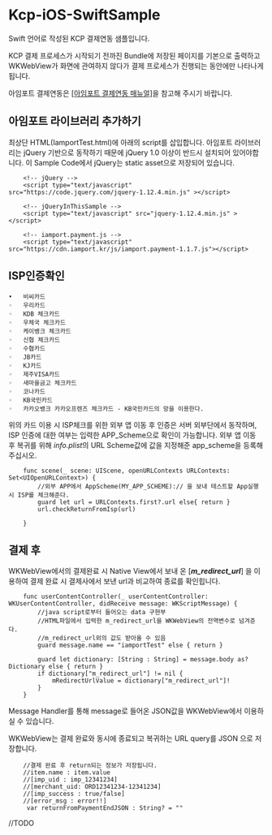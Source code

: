 # Kcp-iOS-SwiftSample

Swift 언어로 작성된 KCP 결제연동 샘플입니다.

KCP 결제 프로세스가 시작되기 전까진 Bundle에 저장된 페이지를 기본으로 출력하고 WKWebView가 화면에 관여하지 않다가 결제 프로세스가 진행되는 동안에만 나타나게 됩니다. 

아임포트 결제연동은 [[아임포트 결제연동 매뉴얼]](https://docs.iamport.kr/)을 참고해 주시기 바랍니다.

## 아임포트 라이브러리 추가하기 
최상단 HTML(IamportTest.html)에 아래의 script를 삽입합니다. 아임포트 라이브러리는 jQuery 기반으로 동작하기 때문에 jQuery 1.0 이상이 반드시 설치되어 있어야합니다. 이 Sample Code에서 jQuery는 static asset으로 저장되어 있습니다. 
~~~
    <!-- jQuery -->
    <script type="text/javascript" src="https://code.jquery.com/jquery-1.12.4.min.js" ></script>

    <!-- jQueryInThisSample -->
    <script type="text/javascript" src="jquery-1.12.4.min.js" ></script>

    <!-- iamport.payment.js -->
    <script type="text/javascript" src="https://cdn.iamport.kr/js/iamport.payment-1.1.7.js"></script>
~~~


## ISP인증확인

    •	비씨카드
	◦	우리카드 
	◦	KDB 체크카드 
	◦	우체국 체크카드 
	◦	케이뱅크 체크카드 
	◦	신협 체크카드 
	◦	수협카드 
	◦	JB카드 
	◦	KJ카드 
	◦	제주VISA카드 
	◦	새마을금고 체크카드 
	◦	코나카드 
	◦	KB국민카드
	◦	카카오뱅크 카카오프렌즈 체크카드 - KB국민카드의 망을 이용한다.

위의 카드 이용 시 ISP체크를 위한 외부 앱 이동 후 인증은 서버 외부단에서 동작하며,
ISP 인증에 대한 여부는 입력한 APP_Scheme으로 확인이 가능합니다. 외부 앱 이동 후 복귀를 위해 *info.plist*의 URL Scheme값에 값을 지정해준 app_scheme을 등록해주십시오.

~~~
    func scene(_ scene: UIScene, openURLContexts URLContexts: Set<UIOpenURLContext>) {
        //외부 APP에서 AppScheme(MY_APP_SCHEME):// 을 보내 테스트할 App실행 시 ISP를 체크해준다.
        guard let url = URLContexts.first?.url else{ return }
        url.checkReturnFromIsp(url)
        
    }
~~~

## 결제 후

WKWebView에서의 결제완료 시 Native View에서 보내 온 [***m_redirect_url***] 을 이용하여 결제 완료 시 결제사에서 보낸 url과 비교하여 종료를 확인힙니다. 

~~~
    func userContentController(_ userContentController: WKUserContentController, didReceive message: WKScriptMessage) {
        //java script로부터 들어오는 data 구현부
        //HTML파일에서 입력한 m_redirect_url을 WKWebView의 전역변수로 넘겨준다.
        //m_redirect_url외의 값도 받아올 수 있음
        guard message.name == "iamportTest" else { return }
        
        guard let dictionary: [String : String] = message.body as? Dictionary else { return }
        if dictionary["m_redirect_url"] != nil {
            mRedirectUrlValue = dictionary["m_redirect_url"]!
        }
    }
~~~
Message Handler를 통해 message로 들어온 JSON값을 WKWebView에서 이용하실 수 있습니다. 

WKWebView는 결제 완료와 동시에 종료되고 복귀하는 URL query를 JSON 으로 저장합니다.
~~~
    //결제 완료 후 return되는 정보가 저장됩니다.
    //item.name : item.value
    //[imp_uid : imp_12341234]
    //[merchant_uid: ORD12341234-12341234]
    //[imp_success : true/false]
    //[error_msg : error!!]
     var returnFromPaymentEndJSON : String? = ""
~~~

//TODO

